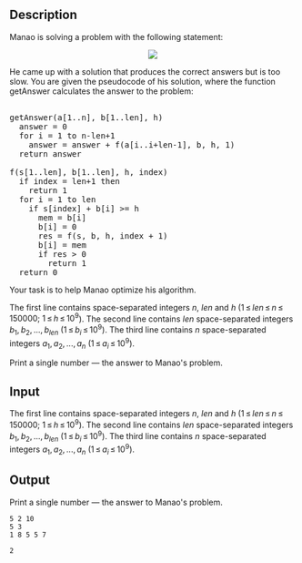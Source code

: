## Description

<div><p>Manao is solving a problem with the following statement:</p><center> <img class="tex-graphics" src="file://iNfCiQQl.png" style="max-width: 100.0%;max-height: 100.0%;"> </center><p>He came up with a solution that produces the correct answers but is too slow. You are given the pseudocode of his solution, where the function getAnswer calculates the answer to the problem:</p><pre class="verbatim"><br>getAnswer(a[1..n], b[1..len], h)<br>  answer = 0<br>  for i = 1 to n-len+1<br>    answer = answer + f(a[i..i+len-1], b, h, 1)<br>  return answer<br><br>f(s[1..len], b[1..len], h, index)<br>  if index = len+1 then<br>    return 1<br>  for i = 1 to len<br>    if s[index] + b[i] &gt;= h<br>      mem = b[i]<br>      b[i] = 0<br>      res = f(s, b, h, index + 1)<br>      b[i] = mem<br>      if res &gt; 0<br>        return 1<br>  return 0<br></pre><p>Your task is to help Manao optimize his algorithm.</p></div><div class="input-specification"><p>The first line contains space-separated integers <span class="tex-span"><i>n</i></span>, <span class="tex-span"><i>len</i></span> and <span class="tex-span"><i>h</i></span> (<span class="tex-span">1 ≤ <i>len</i> ≤ <i>n</i> ≤ 150000;&nbsp;1 ≤ <i>h</i> ≤ 10<sup class="upper-index">9</sup></span>). The second line contains <span class="tex-span"><i>len</i></span> space-separated integers <span class="tex-span"><i>b</i><sub class="lower-index">1</sub>, <i>b</i><sub class="lower-index">2</sub>, ..., <i>b</i><sub class="lower-index"><i>len</i></sub></span> (<span class="tex-span">1 ≤ <i>b</i><sub class="lower-index"><i>i</i></sub> ≤ 10<sup class="upper-index">9</sup></span>). The third line contains <span class="tex-span"><i>n</i></span> space-separated integers <span class="tex-span"><i>a</i><sub class="lower-index">1</sub>, <i>a</i><sub class="lower-index">2</sub>, ..., <i>a</i><sub class="lower-index"><i>n</i></sub></span> (<span class="tex-span">1 ≤ <i>a</i><sub class="lower-index"><i>i</i></sub> ≤ 10<sup class="upper-index">9</sup></span>).</p></div><div class="output-specification"><p>Print a single number — the answer to Manao's problem.</p></div>

## Input

<p>The first line contains space-separated integers <span class="tex-span"><i>n</i></span>, <span class="tex-span"><i>len</i></span> and <span class="tex-span"><i>h</i></span> (<span class="tex-span">1 ≤ <i>len</i> ≤ <i>n</i> ≤ 150000;&nbsp;1 ≤ <i>h</i> ≤ 10<sup class="upper-index">9</sup></span>). The second line contains <span class="tex-span"><i>len</i></span> space-separated integers <span class="tex-span"><i>b</i><sub class="lower-index">1</sub>, <i>b</i><sub class="lower-index">2</sub>, ..., <i>b</i><sub class="lower-index"><i>len</i></sub></span> (<span class="tex-span">1 ≤ <i>b</i><sub class="lower-index"><i>i</i></sub> ≤ 10<sup class="upper-index">9</sup></span>). The third line contains <span class="tex-span"><i>n</i></span> space-separated integers <span class="tex-span"><i>a</i><sub class="lower-index">1</sub>, <i>a</i><sub class="lower-index">2</sub>, ..., <i>a</i><sub class="lower-index"><i>n</i></sub></span> (<span class="tex-span">1 ≤ <i>a</i><sub class="lower-index"><i>i</i></sub> ≤ 10<sup class="upper-index">9</sup></span>).</p>

## Output

<p>Print a single number — the answer to Manao's problem.</p>





```input1
5 2 10
5 3
1 8 5 5 7

```




```output1
2

```


